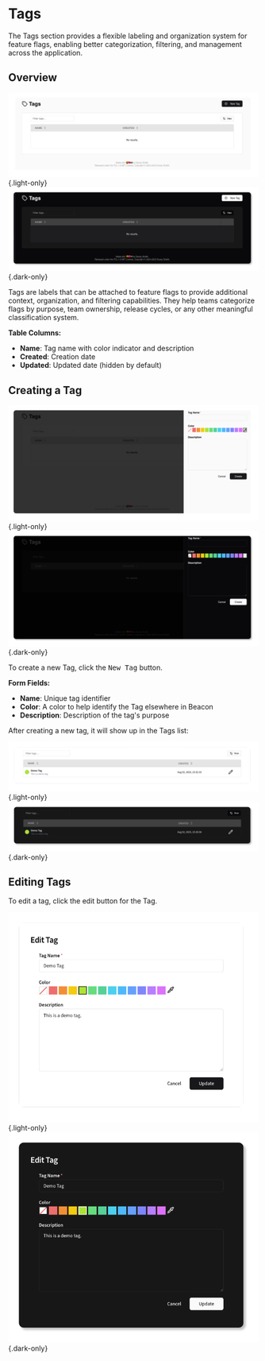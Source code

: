 <script setup>
// @ts-ignore
import { CirclePlus, Pencil } from 'lucide-vue-next';
</script>
# Tags

The Tags section provides a flexible labeling and organization system for feature flags, enabling better categorization,
filtering, and management across the application.

## Overview

![Tags Overview](../screenshots/tags-initial.png){.light-only}
![Tags Overview](../screenshots/dark/tags-initial.png){.dark-only}

Tags are labels that can be attached to feature flags to provide additional context, organization, and filtering
capabilities. They help teams categorize flags by purpose, team ownership, release cycles, or any other meaningful
classification system.

**Table Columns:**

- **Name**: Tag name with color indicator and description
- **Created**: Creation date
- **Updated**: Updated date (hidden by default)

## Creating a Tag

![New Tag Form](../screenshots/tags-form-create.png){.light-only}
![New Tag Form](../screenshots/dark/tags-form-create.png){.dark-only}

To create a new Tag, click the <kbd><CirclePlus /> New Tag</kbd> button.

**Form Fields:**
- **Name**: Unique tag identifier
- **Color**: A color to help identify the Tag elsewhere in Beacon
- **Description**: Description of the tag's purpose

After creating a new tag, it will show up in the Tags list:

![Tag Table](../screenshots/tags-after-create.png){.light-only}
![Tag Table](../screenshots/dark/tags-after-create.png){.dark-only}

## Editing Tags

To edit a tag, click the <Pencil /> edit button for the Tag.

![Edit Tag Form](../screenshots/tags-edit.png){.light-only}
![Edit Tag Form](../screenshots/dark/tags-edit.png){.dark-only}
